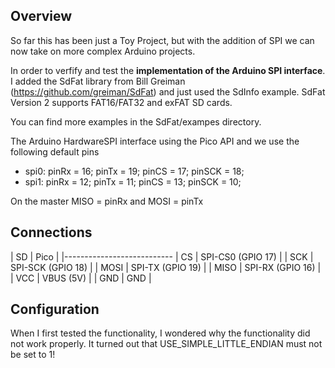 
## Overview
So far this has been just a Toy Project, but with the addition of SPI we can now take on more complex Arduino projects.

In order to verfify and test the __implementation of the Arduino SPI interface__. I added the SdFat library from Bill Greiman (https://github.com/greiman/SdFat) and just used the SdInfo example. SdFat Version 2 supports FAT16/FAT32 and exFAT SD cards.

You can find more examples in the SdFat/exampes directory.

The Arduino HardwareSPI interface using the Pico API and we use the following default pins

- spi0:  pinRx = 16; pinTx = 19; pinCS = 17; pinSCK = 18;
- spi1:  pinRx = 12; pinTx = 11; pinCS = 13; pinSCK = 10;

On the master MISO = pinRx and MOSI = pinTx
 
## Connections

| SD   | Pico              |
|---------------------------
| CS   | SPI-CS0 (GPIO 17) |
| SCK  | SPI-SCK (GPIO 18) |
| MOSI | SPI-TX (GPIO 19)  |
| MISO | SPI-RX (GPIO 16)  |
| VCC  | VBUS (5V)         |
| GND  | GND               |

## Configuration
When I first tested the functionality, I wondered why the functionality did not work properly. It turned out that USE_SIMPLE_LITTLE_ENDIAN must not be set to 1!
